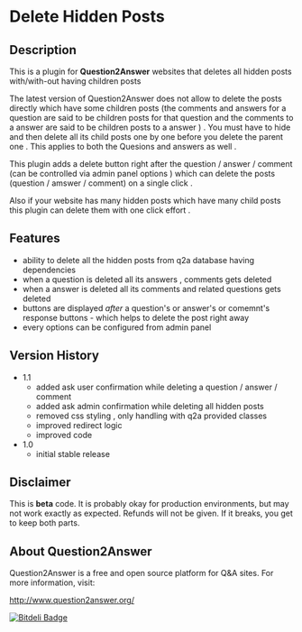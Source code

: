 # Delete Hidden Posts

## Description

This is a plugin for **Question2Answer** websites that deletes all hidden posts with/with-out having children posts  

The latest version of Question2Answer does not allow to delete the posts directly which have some children posts (the comments and answers for a question are said to be children posts for that question and the comments to a answer are said to be children posts to a answer ) . You must have to hide and then delete all its child posts one by one before you delete the parent one . This applies to both the Quesions and answers as well . 

This plugin adds a delete button right after the question / answer / comment (can be controlled via admin panel options ) which can delete the posts (question / amswer / comment) on a single click . 

Also if your website has many hidden posts which have many child posts this plugin can delete them with one click effort .

## Features

- ability to delete all the hidden posts from q2a database having dependencies 
- when a question is deleted all its answers , comments gets deleted 
- when a answer is deleted all its comments and related questions gets deleted 
- buttons are displayed *after* a question's or answer's or comemnt's response buttons - which helps to delete the post right away 
- every options can be configured from admin panel 

## Version History

- 1.1
    * added ask user confirmation while deleting a question / answer / comment
    * added ask admin confirmation while deleting all hidden posts
    * removed css styling , only handling with q2a provided classes
    * improved redirect logic 
    * improved code 
- 1.0
    * initial stable release 

## Disclaimer

This is **beta** code.  It is probably okay for production environments, but may not work exactly as expected.  Refunds will not be given.  If it breaks, you get to keep both parts.

## About Question2Answer

Question2Answer is a free and open source platform for Q&A sites. For more information, visit:

http://www.question2answer.org/



[![Bitdeli Badge](https://d2weczhvl823v0.cloudfront.net/amiyasahu/q2a-delete-hidden-posts/trend.png)](https://bitdeli.com/free "Bitdeli Badge")

